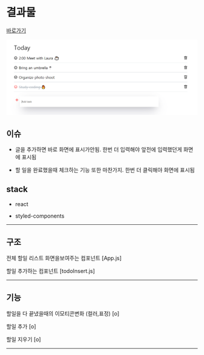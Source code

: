 # 결과물

[바로가기](https://jungsikjeong.github.io/React-ToDoList)

![결과물](./src/image/20200523_143546.png)

## 이슈

- 글을 추가하면 바로 화면에 표시가안됨. 한번 더 입력해야 앞전에 입력했던게 화면에 표시됨

- 할 일을 완료했을때 체크하는 기능 또한 마찬가지. 한번 더 클릭해야 화면에 표시됨

## stack

- react

- styled-components

---

## 구조

전체 할일 리스트 화면을보여주는 컴포넌트 [App.js]

할일 추가하는 컴포넌트 [todoInsert.js]

---

## 기능

할일을 다 끝냈을때의 이모티콘변화 (컬러,표정) [o]

할일 추가 [o]

할일 지우기 [o]

---
